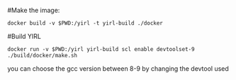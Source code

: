 #Make the image:

```
docker build -v $PWD:/yirl -t yirl-build ./docker
```

#Build YIRL

```
docker run -v $PWD:/yirl yirl-build scl enable devtoolset-9 ./build/docker/make.sh
```
you can choose the gcc version between 8-9 by changing the devtool used